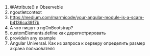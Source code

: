 1. @Attribute() и Observeble
2. ngoutletcontext
3. https://medium.com/marmicode/your-angular-module-is-a-scam-b4136ca3917b
4. А что пишут в ngOnBootstrap?
5. customElements.define как дерегистрировать
6. provideIn any example
7.  Angular Universal. Как из запроса к серверу определить размер экрана пользователя